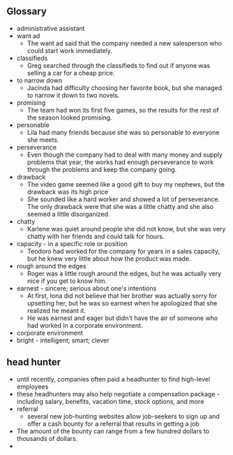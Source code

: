 ## Glossary
- administrative assistant
- want ad
	- The want ad said that the company needed a new salesperson who could start work immediately.
- classifieds
	- Greg searched through the classifieds to find out if anyone was selling a car for a cheap price.
- to narrow down
	- Jacinda had difficulty choosing her favorite book, but she managed to narrow it down to two novels.
- promising
	- The team had won its first five games, so the results for the rest of the season looked promising.
- personable
	- Lila had many friends because she was so personable to everyone she meets.
- perseverance
	- Even though the company had to deal with many money and supply problems that year, the works had enough perseverance to work through the problems and keep the company going.
- drawback
	- The video game seemed like a good gift to buy my nephews, but the drawback was its high price
	- She sounded like a hard worker and showed a lot of perseverance. The only drawback were that she was a little chatty and she also seemed a little disorganized.
- chatty
	- Karlene was quiet around people she did not know, but she was very chatty with her friends and could talk for hours.
- capacity - in a specific role or position
	- Teodoro had worked for the company for years in a sales capacity, but he knew very little about how the product was made.
- rough around the edges
	- Roger was a little rough around the edges, but he was actually very nice if you get to know him.
- earnest - sincere; serious about one's intentions
	- At first, Iona did not believe that her brother was actually sorry for upsetting her, but he was so earnest when he apologized that she realized he meant it.
	- He was earnest and eager but didn't have the air of someone who had worked in a corporate environment.
- corporate environment
- bright - intelligent; smart; clever

## head hunter
- until recently, companies often paid a headhunter to find high-level employees
- these headhunters may also help negotiate a compensation package - including salary, benefits, vacation time, stock options, and more
- referral
	- several new job-hunting websites allow job-seekers to sign up and offer a cash bounty for a  referral that results in getting a job
- The amount of the bounty can range from a few hundred dollars to thousands of dollars.
- 